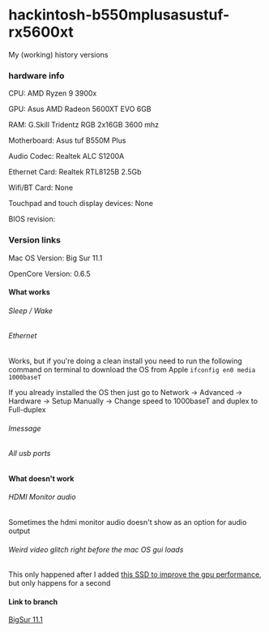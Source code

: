 # hackintosh-b550mplusasustuf-rx5600xt

My (working) history versions

### hardware info
CPU: AMD Ryzen 9 3900x

GPU: Asus AMD Radeon 5600XT EVO 6GB

RAM: G.Skill Tridentz RGB 2x16GB 3600 mhz

Motherboard: Asus tuf B550M Plus

Audio Codec: Realtek ALC S1200A

Ethernet Card: Realtek RTL8125B 2.5Gb

Wifi/BT Card: None

Touchpad and touch display devices: None

BIOS revision:

### Version links
Mac OS Version: Big Sur 11.1

OpenCore Version: 0.6.5

#### What works
###### Sleep / Wake
###### Ethernet 
Works, but if you're doing a clean install you need to run the following command on terminal to download the OS from Apple
`ifconfig en0 media 1000baseT`

If you already installed the OS then just go to Network -> Advanced -> Hardware -> Setup Manually -> Change speed to 1000baseT and duplex to Full-duplex

###### Imessage
###### All usb ports

#### What doesn't work
###### HDMI Monitor audio
Sometimes the hdmi monitor audio doesn't show as an option for audio output

###### Weird video glitch right before the mac OS gui loads
This only happened after I added [this SSD to improve the gpu performance](https://www.tonymacx86.com/threads/amd-radeon-performance-enhanced-ssdt.296555/), but only happens for a second

#### Link to branch
[BigSur 11.1](https://github.com/rsnchs/hackintosh-b550mplusasustuf-rx5600xt/tree/bigsur11.1)
